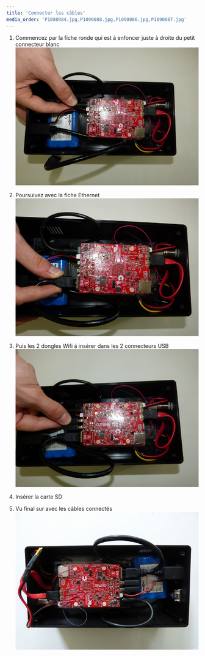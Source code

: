 ```yaml
---
title: 'Connecter les câbles'
media_order: 'P1080984.jpg,P1090088.jpg,P1090086.jpg,P1090087.jpg'
---
```


1. Commencez par la fiche ronde qui est à enfoncer juste à droite du petit connecteur blanc 
![](P1090086.jpg)
2. Poursuivez avec la fiche Ethernet   
![](P1090087.jpg)
3. Puis les 2 dongles Wifi à insérer dans les 2 connecteurs USB  
![](P1090088.jpg)
4. Insérer la carte SD

5. Vu final sur avec les câbles connectés 
![](P1080984.jpg)